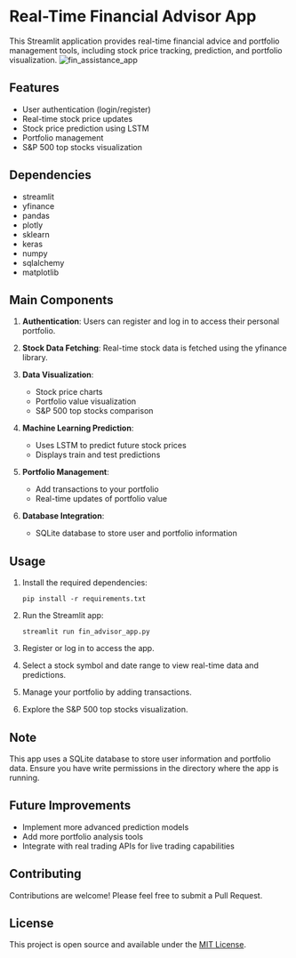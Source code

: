 # Real-Time Financial Advisor App

This Streamlit application provides real-time financial advice and portfolio management tools, including stock price tracking, prediction, and portfolio visualization.
![fin_assistance_app](https://github.com/user-attachments/assets/b14852d7-6dfa-4c78-bb9d-83ed3bb00e7b)

## Features

- User authentication (login/register)
- Real-time stock price updates
- Stock price prediction using LSTM
- Portfolio management
- S&P 500 top stocks visualization

## Dependencies

- streamlit
- yfinance
- pandas
- plotly
- sklearn
- keras
- numpy
- sqlalchemy
- matplotlib

## Main Components

1. **Authentication**: Users can register and log in to access their personal portfolio.

2. **Stock Data Fetching**: Real-time stock data is fetched using the yfinance library.

3. **Data Visualization**: 
   - Stock price charts
   - Portfolio value visualization
   - S&P 500 top stocks comparison

4. **Machine Learning Prediction**:
   - Uses LSTM to predict future stock prices
   - Displays train and test predictions

5. **Portfolio Management**:
   - Add transactions to your portfolio
   - Real-time updates of portfolio value

6. **Database Integration**:
   - SQLite database to store user and portfolio information

## Usage

1. Install the required dependencies:
   ```
   pip install -r requirements.txt
   ```

2. Run the Streamlit app:
   ```
   streamlit run fin_advisor_app.py
   ```

3. Register or log in to access the app.

4. Select a stock symbol and date range to view real-time data and predictions.

5. Manage your portfolio by adding transactions.

6. Explore the S&P 500 top stocks visualization.

## Note

This app uses a SQLite database to store user information and portfolio data. Ensure you have write permissions in the directory where the app is running.

## Future Improvements

- Implement more advanced prediction models
- Add more portfolio analysis tools
- Integrate with real trading APIs for live trading capabilities

## Contributing

Contributions are welcome! Please feel free to submit a Pull Request.

## License

This project is open source and available under the [MIT License](LICENSE).
